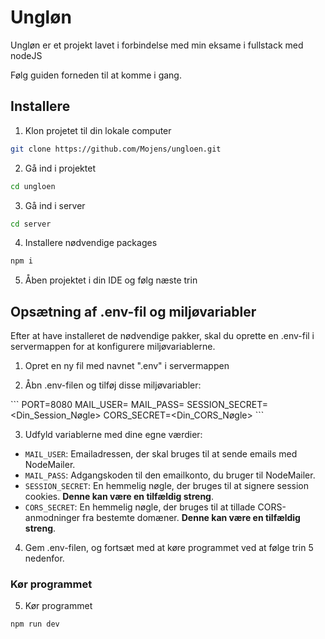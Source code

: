 # Ungløn

Ungløn er et projekt lavet i forbindelse med min eksame i fullstack med nodeJS

Følg guiden forneden til at komme i gang.

## Installere

1. Klon projetet til din lokale computer

```bash
git clone https://github.com/Mojens/ungloen.git
```
2. Gå ind i projektet

```bash
cd ungloen
```

3. Gå ind i server

```bash
cd server
```
4. Installere nødvendige packages

```bash
npm i
```
5. Åben projektet i din IDE og følg næste trin


## Opsætning af .env-fil og miljøvariabler

Efter at have installeret de nødvendige pakker, skal du oprette en .env-fil i servermappen for at konfigurere miljøvariablerne. 

1. Opret en ny fil med navnet ".env" i servermappen

2. Åbn .env-filen og tilføj disse miljøvariabler:
   
\`\`\`
PORT=8080
MAIL_USER=<DinEmail>
MAIL_PASS=<DinEmailAdgangskode>
SESSION_SECRET=<Din_Session_Nøgle>
CORS_SECRET=<Din_CORS_Nøgle>
\`\`\`

3. Udfyld variablerne med dine egne værdier:

- `MAIL_USER`: Emailadressen, der skal bruges til at sende emails med NodeMailer.
- `MAIL_PASS`: Adgangskoden til den emailkonto, du bruger til NodeMailer.
- `SESSION_SECRET`: En hemmelig nøgle, der bruges til at signere session cookies. <b>Denne kan være en tilfældig streng</b>.
- `CORS_SECRET`: En hemmelig nøgle, der bruges til at tillade CORS-anmodninger fra bestemte domæner. <b>Denne kan være en tilfældig streng</b>.

4. Gem .env-filen, og fortsæt med at køre programmet ved at følge trin 5 nedenfor.

### Kør programmet

5. Kør programmet

```bash
npm run dev
```

